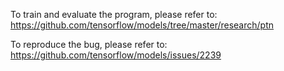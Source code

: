 To train and evaluate the program, please refer to:
https://github.com/tensorflow/models/tree/master/research/ptn

To reproduce the bug, please refer to:
https://github.com/tensorflow/models/issues/2239
